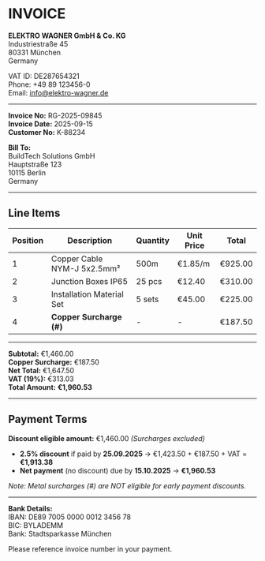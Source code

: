 # INVOICE

**ELEKTRO WAGNER GmbH & Co. KG**  
Industriestraße 45  
80331 München  
Germany

VAT ID: DE287654321  
Phone: +49 89 123456-0  
Email: info@elektro-wagner.de

---

**Invoice No:** RG-2025-09845  
**Invoice Date:** 2025-09-15  
**Customer No:** K-88234

**Bill To:**  
BuildTech Solutions GmbH  
Hauptstraße 123  
10115 Berlin  
Germany

---

## Line Items

| Position | Description | Quantity | Unit Price | Total |
|----------|-------------|----------|------------|-------|
| 1 | Copper Cable NYM-J 5x2.5mm² | 500m | €1.85/m | €925.00 |
| 2 | Junction Boxes IP65 | 25 pcs | €12.40 | €310.00 |
| 3 | Installation Material Set | 5 sets | €45.00 | €225.00 |
| 4 | **Copper Surcharge (#)** | - | - | €187.50 |

---

**Subtotal:** €1,460.00  
**Copper Surcharge:** €187.50  
**Net Total:** €1,647.50  
**VAT (19%):** €313.03  
**Total Amount:** **€1,960.53**

---

## Payment Terms

**Discount eligible amount:** €1,460.00 *(Surcharges excluded)*

- **2.5% discount** if paid by **25.09.2025** → €1,423.50 + €187.50 + VAT = **€1,913.38**
- **Net payment** (no discount) due by **15.10.2025** → **€1,960.53**

*Note: Metal surcharges (#) are NOT eligible for early payment discounts.*

---

**Bank Details:**  
IBAN: DE89 7005 0000 0012 3456 78  
BIC: BYLADEMM  
Bank: Stadtsparkasse München

Please reference invoice number in your payment.
